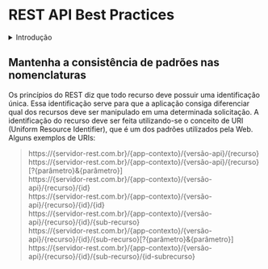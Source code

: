 # REST API Best Practices

<details>
  <summary>Introdução</summary>
</br>

  **Representational State Transfer**, abreviado como <b>REST</b>, não é uma tecnologia, uma biblioteca, e nem tampouco uma arquitetura, mas sim um modelo a ser utilizado para se projetar arquiteturas de software distribuído, baseadas em comunicação via rede.
<b>REST</b> é um dos modelos de arquitetura que foi descrito por Roy Fielding, um dos principais criadores do protocolo HTTP, em sua tese de doutorado e que foi adotado como o modelo a ser utilizado na evolução da arquitetura do protocolo HTTP.
Muitos desenvolvedores perceberam que também poderiam utilizar o modelo <b>REST</b> para a implementação de Web Services, com o objetivo de se integrar aplicações pela Web, e passaram a utilizá-lo como uma alternativa ao SOAP.
<b>REST</b> na verdade pode ser considerado como um conjunto de princípios, que quando aplicados de maneira correta em uma aplicação, a beneficia com a arquitetura e padrões da própria Web.

## REST e RESTful
Uma API pode ser considerada RESTful quando ela utiliza em sua implementação o conceito arquitetural <b>REST</b>.
<b>REST</b> é algo abstrato, como um modelo arquitetural, enquanto que <b>RESTful</b> é algo mais concreto, como a implementação deste modelo em alguma API. Então, para criar uma API <b>RESTful</b> é preciso conhecer a arquitetura <b>REST</b> e também aplicá-la corretamente.
<b>REST</b> requer que os cinco princípios fundamentais definidos por Fielding sejam rigidamente seguidos (o sexto não é fundamental para caracterizar uma aplicação como <b>REST</b>, mas no contexto atual de onde temos uma adoção cada vez maior de microsserviços tem sido primordial).

## Princípios do REST 
*	<b>Client-Server</b> - Separar as responsabilidade do frontend do backend. Esse é um conceito bem comum. Separar o front do back há ganhos significativos em testes, escalabilidade com reflexos até na organização dos times dentro da empresa.
*	<b>Stateless</b> - O servidor não mantém estado. Cada solicitação do client deve conter informações necessárias para o server entender a solicitação. O estado da sessão é mantido inteiramente no client.
*	<b>Cacheable</b> - A resposta de uma solicitação deve implicitamente ou explicitamente informar se o dado pode ser mantido em cache ou não.
O cache deve ser mantido e gerenciado pelo Client.
* <b>Uniform interface</b> - Este principio é definido por quatro restrições: 
  *	Identificar os recursos (URI)
  *	Manipular recursos através de representações (Verbos HTTP).
  *	Mensagens auto-descritivas, cada requisição deve conter informações suficientes para o server processar a informação.
  *	HATEOAS - Hypermedia As The Engine Of Application State. 

## Medindo a Maturidade de sua API - Richardson Maturity Model
Fontes: https://martinfowler.com/articles/richardsonMaturityModel.html

### O que é esse modelo?
É um modelo criado por Leonard Richardson que quebra os elementos de uma API REST em 3 níveis. Sendo assim para você atingir o REST "real" você teria que alcançar o nível 3.

### Devemos tentar alcançar o nível mais alto de maturidade sempre?
Você deve fazer o que faz sentido para sua aplicação. 

Uma breve explicação de cada nível.

* Nível 0: HTTP
Você usa HTTP como forma de comunicação sem qualquer critério para a utilização de verbos, ou de rotas.

* Nível 1: HTTP + Recursos
Sua API está exposta (roteada) seguindo o modelo de recursos. Como /users/ para listar todos os usuários e /users/123/ para obter um usuário especifico.

* Nível 2: HTTP + Recursos + Verbos
Os verbos HTTP são usados de forma semântica na sua API. GET para leitura, POST para inserir, PUT para substituir um registro, DELETE para excluir...

* Nível 3: HTTP + Recursos + Verbos + HATEOAS
A sua API deve retornar uma lista de recursos (rotas) com tudo o que é possível fazer a partir da chamada original.

>GET /products/123 </br>
>{                 </br>
>  "id": 123,</br>
>  "name": "Orange"</br>
>  "links": [  </br>
>       {"rel": "Suppliers", "href": "/suppliers/?product=123"} </br>
>  ] </br>
>} </br>

</details>

## Mantenha a consistência de padrões nas nomenclaturas
Os princípios do REST diz que todo recurso deve possuir uma identificação única. Essa identificação serve para que a aplicação consiga diferenciar qual dos recursos deve ser manipulado em uma determinada solicitação.
A identificação do recurso deve ser feita utilizando-se o conceito de URI (Uniform Resource Identifier), que é um dos padrões utilizados pela Web. 
Alguns exemplos de URIs:
>https://{servidor-rest.com.br}/{app-contexto}/{versão-api}/{recurso} </br>
>https://{servidor-rest.com.br}/{app-contexto}/{versão-api}/{recurso}[?{parâmetro}&{parâmetro}] </br>
>https://{servidor-rest.com.br}/{app-contexto}/{versão-api}/{recurso}/{id} </br>
>https://{servidor-rest.com.br}/{app-contexto}/{versão-api}/{recurso}/{id}/{id} </br>
>https://{servidor-rest.com.br}/{app-contexto}/{versão-api}/{recurso}/{id}/{sub-recurso} </br>
>https://{servidor-rest.com.br}/{app-contexto}/{versão-api}/{recurso}/{id}/{sub-recurso}[?{parâmetro}&{parâmetro}] </br>
>https://{servidor-rest.com.br}/{app-contexto}/{versão-api}/{recurso}/{id}/{sub-recurso}/{id-subrecurso} </br>

